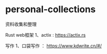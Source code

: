 # personal-collections
资料收集和整理

Rust web框架
1、actix : https://actix.rs

写作
1、口袋写作 ： https://www.kdwrite.cn/#/